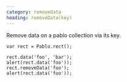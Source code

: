 ```yaml
---
category: removedata
heading: removeData(key)
---
```


Remove data on a pablo collection via its key.

    var rect = Pablo.rect();

    rect.data('foo', 'bar');
    alert(rect.data('foo'));
    rect.removeData('foo');
    alert(rect.data('foo'));